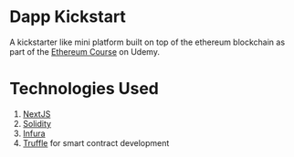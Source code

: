 # Dapp Kickstart

A kickstarter like mini platform built on top of the ethereum blockchain as part of the [Ethereum Course](https://www.udemy.com/course/ethereum-and-solidity-the-complete-developers-guide) on Udemy.

# Technologies Used

1. [NextJS](https://nextjs.org/)
2. [Solidity](https://docs.soliditylang.org/en/v0.8.10/)
3. [Infura](https://infura.io/)
4. [Truffle](http://trufflesuite.com/) for smart contract development
